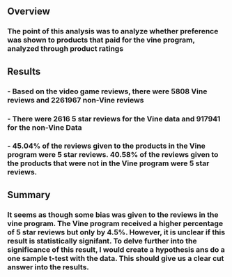 ## Overview

### The point of this analysis was to analyze whether preference was shown to products that paid for the vine program, analyzed through product ratings

## Results

### - Based on the video game reviews, there were 5808 Vine reviews and 2261967 non-Vine reviews
### - There were 2616 5 star reviews for the Vine data and 917941 for the non-Vine Data
### - 45.04% of the reviews given to the products in the Vine program were 5 star reviews. 40.58% of the reviews given to the products that were not in the Vine program were 5 star reviews. 

## Summary
### It seems as though some bias was given to the reviews in the vine program. The Vine program received a higher percentage of 5 star reviews but only by 4.5%. However, it is unclear if this result is statistically signifant. To delve further into the significance of this result, I would create a hypothesis ans do a one sample t-test with the data. This should give us a clear cut answer into the results.
